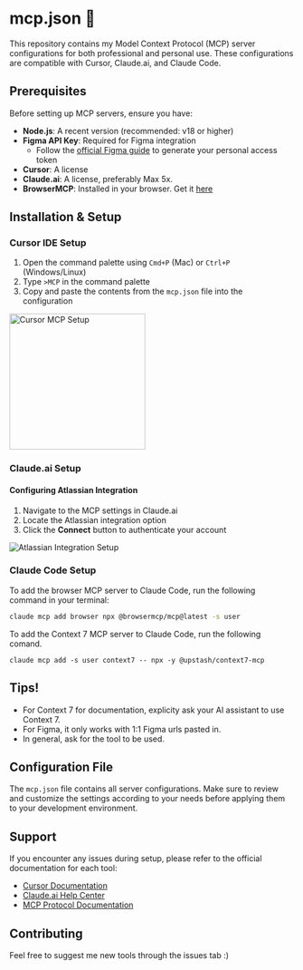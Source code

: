 # mcp.json 🤖
This repository contains my Model Context Protocol (MCP) server configurations for both professional and personal use. These configurations are compatible with Cursor, Claude.ai, and Claude Code.

## Prerequisites
Before setting up MCP servers, ensure you have:

- **Node.js**: A recent version (recommended: v18 or higher)
- **Figma API Key**: Required for Figma integration
  - Follow the [official Figma guide](https://help.figma.com/hc/en-us/articles/8085703771159-Manage-personal-access-tokens) to generate your personal access token
- **Cursor**: A license
- **Claude.ai**: A license, preferably Max 5x.
- **BrowserMCP**: Installed in your browser. Get it [here](https://browsermcp.io/)

## Installation & Setup

### Cursor IDE Setup
1. Open the command palette using `Cmd+P` (Mac) or `Ctrl+P` (Windows/Linux)
2. Type `>MCP` in the command palette
3. Copy and paste the contents from the `mcp.json` file into the configuration

<img width="240" alt="Cursor MCP Setup" src="https://github.com/user-attachments/assets/038d90f2-7b09-413f-8f4c-3d2a5ae3bb06" />

### Claude.ai Setup
#### Configuring Atlassian Integration
1. Navigate to the MCP settings in Claude.ai
2. Locate the Atlassian integration option
3. Click the **Connect** button to authenticate your account

![Atlassian Integration Setup](https://github.com/user-attachments/assets/b61c85dd-a2fa-432d-898b-b709f7358c81)

### Claude Code Setup

To add the browser MCP server to Claude Code, run the following command in your terminal:

```bash
claude mcp add browser npx @browsermcp/mcp@latest -s user
```

To add the Context 7 MCP server to Claude Code, run the following comand.
```
claude mcp add -s user context7 -- npx -y @upstash/context7-mcp
```

## Tips!
- For Context 7 for documentation, explicity ask your AI assistant to use Context 7.
- For Figma, it only works with 1:1 Figma urls pasted in.
- In general, ask for the tool to be used.

## Configuration File

The `mcp.json` file contains all server configurations. Make sure to review and customize the settings according to your needs before applying them to your development environment.

## Support

If you encounter any issues during setup, please refer to the official documentation for each tool:
- [Cursor Documentation](https://cursor.sh/docs)
- [Claude.ai Help Center](https://support.anthropic.com)
- [MCP Protocol Documentation](https://modelcontextprotocol.io)

## Contributing
Feel free to suggest me new tools through the issues tab :)
